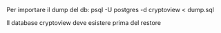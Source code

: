 Per importare il dump del db:
    psql -U postgres -d cryptoview < dump.sql

Il database cryptoview deve esistere prima del restore
